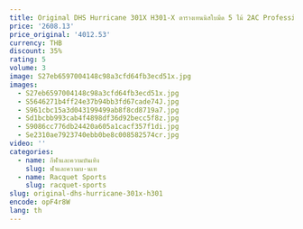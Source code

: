 ```yaml
---
title: Original DHS Hurricane 301X H301-X ตารางเทนนิสใบมีด 5 ไม้ 2AC Professional Offensive ปิงปองใบมีดหนา Core DHS ใบมีด
price: '2608.13'
price_original: '4012.53'
currency: THB
discount: 35%
rating: 5
volume: 3
image: S27eb6597004148c98a3cfd64fb3ecd51x.jpg
images:
  - S27eb6597004148c98a3cfd64fb3ecd51x.jpg
  - S5646271b4ff24e37b94bb3fd67cade74J.jpg
  - S961cbc15a3d043199499ab8f8cd8719a7.jpg
  - Sd1bcbb993cab4f4898df36d92becc5f8z.jpg
  - S9086cc776db24420a605a1cacf357f1di.jpg
  - Se2310ae7923740ebb0be8c008582574cr.jpg
video: ''
categories:
  - name: กีฬาและความบันเทิง
    slug: ฬาและความบ-นเท
  - name: Racquet Sports
    slug: racquet-sports
slug: original-dhs-hurricane-301x-h301
encode: opF4r8W
lang: th
---
```

  